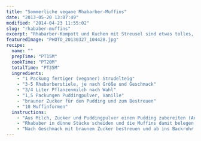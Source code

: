 ```yaml
---
title: "Sommerliche vegane Rhabarber-Muffins"
date: "2013-05-20 13:07:49"
modified: "2014-04-23 11:55:02"
slug: "rhababer-muffins"
excerpt: "Rhabarber-Kompott und Kuchen mit Streusel sind etwas tolles, aber mit etwas Kreativität lässt sich aus Rhabarber auch noch viel mehr machen. Hier ein einfaches, schnelles Rezept, das auch Kinder lieben. "
featuredImage: "PHOTO_20130327_104428.jpg"
recipe:
  name: ""
  prepTime: "PT15M"
  cookTime: "PT20M"
  totalTime: "PT35M"
  ingredients:
    - "1 Packung fertiger (veganer) Strudelteig"
    - "3-5 Rhabarberstiele, je nach Größe und Geschmack"
    - "3/4 Liter Pflanzenmilch nach Wahl"
    - "1,5 Packungen Puddingpulver, Vanille"
    - "brauner Zucker für den Pudding und zum Bestreuen"
    - "10 Muffinformen"
  instructions:
    - "Aus Milch, Zucker und Puddingpulver einen Pudding zubereiten (Anweisung siehe Verpackungsrückseite des Puddingpulvers) und in die mit Strudelteig ausgekleideten Muffinformen füllen."
    - "Rhababer in dünne Stücke scheiden und die Muffins damit belegen."
    - "Nach Geschmack mit braunem Zucker bestreuen und ab ins Backrohr. 15-20min bei 200C backen bis der Strudelteig Farbe annimmt und voilà!"
---
```


